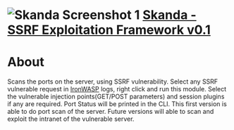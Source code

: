 ![Skanda Screenshot 1](https://raw.github.com/jayeshchauhan/SKANDA/master/Skanda.JPG)
[Skanda - SSRF Exploitation Framework v0.1](owasp.org/index.php/OWASP_Skanda_SSRF_Exploitation_Framework)
==========================================

About
=====
Scans the ports on the server, using SSRF vulnerability. Select any SSRF vulnerable request in [IronWASP](http://ironwasp.org/) logs, right click and run this module. Select the vulnerable injection points(GET/POST parameters) and session plugins if any are required. Port Status will be printed in the CLI.
This first version is able to do port scan of the server. Future versions will able to scan and exploit the intranet of the vulnerable server.

